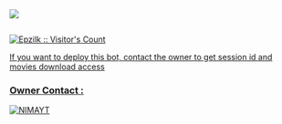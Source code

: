 
<a href = "#">
<img src = "https://github.com/Epzilk/QueenMatheeDB/blob/main/botlogos/infinitybotlogo.png?raw=true">
</img>

<p align="center">
  <a href="#"><img src="http://readme-typing-svg.herokuapp.com?color=fffff&center=true&vCenter=true&multiline=false&lines=INFINITY+MOVIE+BOT+BY+Epzi" alt="">
</p>


<img src="https://profile-counter.glitch.me/{Epzilk}/count.svg" alt="Epzilk :: Visitor's Count" />

If you want to deploy this bot, contact the owner to get session id and movies download access

<h3>Owner Contact :</h3>

[![NIMAYT](https://img.shields.io/badge/Epzi-green?style=for-the-badge&logo=whatsapp&logoColor=white)](https://wa.me/+94759554531)
